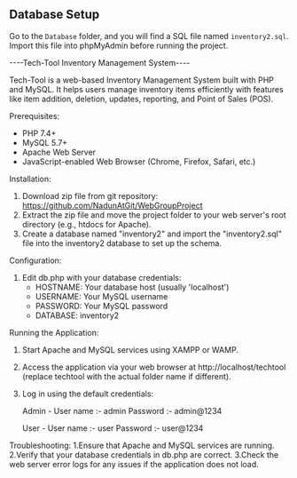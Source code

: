 ## Database Setup

Go to the `Database` folder, and you will find a SQL file named `inventory2.sql`. Import this file into phpMyAdmin before running the project.

----Tech-Tool Inventory Management System----

Tech-Tool is a web-based Inventory Management System built with PHP and MySQL. 
It helps users manage inventory items efficiently with features like item addition, deletion, updates, reporting, and Point of Sales (POS).

Prerequisites:
- PHP 7.4+
- MySQL 5.7+
- Apache Web Server
- JavaScript-enabled Web Browser (Chrome, Firefox, Safari, etc.)

Installation:
1. Download zip file from git repository: https://github.com/NadunAtGit/WebGroupProject
2. Extract the zip file and move the project folder to your web server's root directory (e.g., htdocs for Apache).
3. Create a database named "inventory2" and import the "inventory2.sql" file into the inventory2 database to set up the schema.

Configuration:
1. Edit db.php with your database credentials:
   - HOSTNAME: Your database host (usually 'localhost')
   - USERNAME: Your MySQL username
   - PASSWORD: Your MySQL password
   - DATABASE: inventory2

Running the Application:
1. Start Apache and MySQL services using XAMPP or WAMP.
2. Access the application via your web browser at http://localhost/techtool (replace techtool with the actual folder name if different).
3. Log in using the default credentials:

	Admin - User name :- admin
	        Password  :- admin@1234

	User - User name :- user
	       Password  :- user@1234

Troubleshooting:
1.Ensure that Apache and MySQL services are running.
2.Verify that your database credentials in db.php are correct.
3.Check the web server error logs for any issues if the application does not load.




